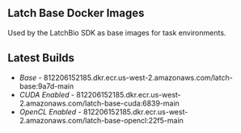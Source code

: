 Latch Base Docker Images
---

Used by the LatchBio SDK as base images for task environments.

## Latest Builds

  * *Base* - 812206152185.dkr.ecr.us-west-2.amazonaws.com/latch-base:9a7d-main
  * *CUDA Enabled* - 812206152185.dkr.ecr.us-west-2.amazonaws.com/latch-base-cuda:6839-main
  * *OpenCL Enabled* - 812206152185.dkr.ecr.us-west-2.amazonaws.com/latch-base-opencl:22f5-main
